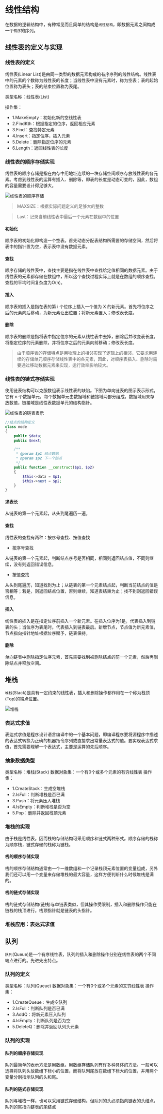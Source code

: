# 线性结构

在数据的逻辑结构中，有种常见而且简单的结构是`线性结构`，即数据元素之间构成一个`有序`的序列。

## 线性表的定义与实现

### 线性表的定义

线性表(Linear List)是由同一类型的数据元素构成的有序序列的线性结构。线性表中的元素的个数称为线性表的长度；当线性表中没有元素时，称为空表；表的起始位置称为表头；表的结束位置称为表尾。

类型名称：线性表(List)

操作集：
- 1.MakeEmpty：初始化新的空线性表
- 2.FindKth：根据指定的位序，返回相应元素
- 3.Find：查找特定元素
- 4.Insert：指定位序，插入元素
- 5.Delete：删除指定位序的元素
- 6.Length：返回线性表的长度

### 线性表的顺序存储实现

线性表的顺序存储是指在内存中用地址连续的一块存储空间顺序存放线性表的各元素。考虑到线性表的运算有插入、删除等，即表的长度是动态可变的，因此，数组的容量需要设计得足够大。

![线性表的顺序存储](../images/Data-Structures-and-Algorithms/DSA-线性表的顺序存储示意.png)

> MAXSIZE：根据实际问题定义的足够大的整数

> Last：记录当前线性表中最后一个元素在数组中的位置

#### 初始化

顺序表的初始化即构造一个空表。首先动态分配表结构所需要的存储空间，然后将表中的指针置为空，表示表中没有数据元素。

#### 查找

顺序存储的线性表中，查找主要是指在线性表中查找给定值相同的数据元素。由于线性表的元素都存储在数组中，所以这个查找过程实际上就是在数组的顺序查找。查找的平均时间复杂度为O(n)。

#### 插入

顺序表的插入是指在表的第 i 个位序上插入一个值为 X 的新元素。首先将位序之后的元素向后移动，为新元素让出位置；将新元素置入；修改表长度。

#### 删除

顺序表的删除是指将表中指定位序的元素从线性表中去掉，删除后并改变表长度。将指定位序的元素删除，并将位序之后的元素向前移动；修改表长度。

> 由于顺序表的存储特点是用物理上的相邻实现了逻辑上的相邻，它要求用连续的存储单元顺序存储线性表中的各元素，因此，对顺序表插入、删除时需要通过移动数据元素来实现，运行效率影响较大。

### 线性表的链式存储实现

使用链表结构可以克服数组表示线性表的缺陷。下图为单向链表的图示表示形式，它有 n 个数据单元，每个数据单元由数据域和链接域两部分组成。数据域用来存放数值，链接域是线性表数据单元的结构指针。

![线性表的链表表示](../images/Data-Structures-and-Algorithms/DSA-线性表的链表表示.png)

```php
//结点的结构定义
class node
{
	public $data;
	public $next;

	/**
	 * @param $p1 结点数据
	 * @param $p2 下一个结点
	 */
	public function __construct($p1, $p2)
	{
		$this->data = $p1;
		$this->next = $p2;
	}
}
```

#### 求表长

从链表的第一个元素起，从头到尾遍历一遍。

#### 查找

线性表的查找有两种：按序号查找、按值查找

- 按序号查找

从链表的第一个元素起，判断结点序号是否相同，相同则返回结点值，不同则继续，没有则返回错误信息。

- 按值查找

从头到尾遍历，知道找到为止；从链表的第一个元素结点起，判断当前结点的值是否相等；若是，则返回结点位置，否则继续，知道表结束为止；找不到则返回错误信息。

#### 插入

线性表的插入是在指定位序前插入一个新元素。在插入位序为1是，代表插入到链表的头；当位序为表尾时，代表插入到链表最后。新增节点，节点值为新元素值，节点指向指针地址根据位序赋予，链表保持。

#### 删除

单向链表中删除指定位序元素，首先需要找到被删除结点的前一个元素，然后再删除结点并释放空间。

## 堆栈

`堆栈`(Stack)是具有一定约束的线性表，插入和删除操作都作用在一个称为栈顶(Top)的端点位置。

![堆栈](../images/Data-Structures-and-Algorithms/DSA-stack.png)

### 表达式求值

表达式求值是程序设计语言编译中的一个基本问题，即编译程序要将源程序中描述的表达式转换为正确的机器指令序列或直接求出常量表达式的值。要实现表达式求值，首先需要理解一个表达式，主要是运算的先后顺序。

### 抽象数据类型

类型名称：堆栈(Stack)
数据对象集：一个有0个或多个元素的有穷线性表
操作集：
- 1.CreateStack：生成空堆栈
- 2.IsFull：判断堆栈是否已满
- 3.Push：将元素压入堆栈
- 4.IsEmpty：判断堆栈是否为空
- 5.Pop：删除并返回栈顶元素

### 堆栈的实现

由于栈是线性表，因而栈的存储结构可采用顺序和链式两种形式。顺序存储的栈称为顺序栈，链式存储的栈称为链栈。

#### 栈的顺序存储实现

栈的顺序存储结构通常由一个一维数组和一个记录栈顶元素位置的变量组成，另外我们还可以用一个变量来存储堆栈的最大容量，这样方便判断什么时候堆栈是满的。

#### 栈的链式存储实现

栈的链式存储结构(链栈)与单链表类似，但其操作受限制，插入和删除操作只能在链栈的栈顶进行。栈顶指针就是链表的头指针。

### 堆栈应用：表达式求值

## 队列

`队列`(Queue)是一个有序线性表，队列的插入和删除操作分别在线性表的两个不同端点进行的。先进先出特点。

### 队列的定义

类型名称：队列(Queue)
数据对象集：一个有0个或多个元素的又穷线性表
操作集：
- 1.CreateQueue：生成空队列
- 2.IsFull：判断队列是否已满
- 3.AddQ：将新元素压入队列
- 4.IsEmpty：判断队列是否为空
- 5.DeleteQ：删除并返回队列头元素

### 队列的实现

#### 队列的顺序存储实现

队列最简单的表示方法是用数组。用数组存储队列有许多种具体的方法。一般可以选择将队列头放数组下标小的位置，而将队列尾放在数组下标大的位置，并用两个变量分别指示队列的头和尾。

#### 队列的链式存储实现

队列与堆栈一样，也可以采用链式存储结构，但队列的头必须指向链表的头结点，队列的尾指向链表的尾结点